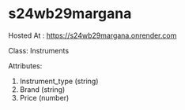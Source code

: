 # s24wb29margana

Hosted At : https://s24wb29margana.onrender.com

Class: Instruments

Attributes:
1. Instrument_type (string)
2. Brand (string)
3. Price (number)